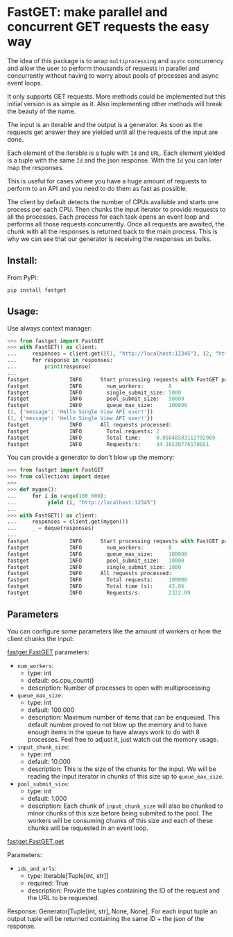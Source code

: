 # FastGET: make parallel and concurrent GET requests the easy way

The idea of this package is to wrap `multiprocessing` and `async` concurrency and allow the user to perform thousands of requests in parallel and concurrently without having to worry about pools of processes and async event loops.

It only supports GET requests. More methods could be implemented but this initial version is as simple as it. Also implementing other methods will break the beauty of the name.

The input is an iterable and the output is a generator. As soon as the requests get answer they are yielded until all the requests of the input are done.

Each element of the iterable is a tuple with `Id` and `URL`.
Each element yielded is a tuple with the same `Id` and the json response. With the `Id` you can
later map the responses.

This is useful for cases where you have a huge amount of requests to perform to an API and you
need to do them as fast as possible.

The client by default detects the number of CPUs available and starts one process per each CPU.
Then chunks the input iterator to provide requests to all the processes.
Each process for each task opens an event loop and performs all those requests concurrently. Once
all requests are awaited, the chunk with all the responses is returned back to the main process.
This is why we can see that our generator is receiving the responses un bulks.

## Install:

From PyPi:
```
pip install fastget
```

## Usage:

Use always context manager:

``` python
>>> from fastget import FastGET
>>> with FastGET() as client:
...     responses = client.get([(1, "http://localhost:12345"), (2, "http://localhost:12345")])
...     for response in responses:
...         print(response)
... 
fastget             INFO      Start processing requests with FastGET parameters:
fastget             INFO        num_workers:        8
fastget             INFO        single_submit_size: 5000
fastget             INFO        pool_submit_size:   50000
fastget             INFO        queue_max_size:     100000
(2, {'message': 'Hello Single View API user!'})
(1, {'message': 'Hello Single View API user!'})
fastget             INFO      All requests processed:
fastget             INFO        Total requests: 2
fastget             INFO        Total time:     0.05848503112792969
fastget             INFO        Requests/s:     34.16530770170651
```

You can provide a generator to don't blow up the memory:
``` python
>>> from fastget import FastGET
>>> from collections import deque
>>> 
>>> def mygen():
...     for i in range(100_000):
...          yield (i, "http://localhost:12345")
... 
>>> with FastGET() as client:
...     responses = client.get(mygen())
...     _ = deque(responses)
... 
fastget             INFO      Start processing requests with FastGET parameters:
fastget             INFO        num_workers:        8
fastget             INFO        queue_max_size:     100000
fastget             INFO        pool_submit_size:   10000
fastget             INFO        single_submit_size: 1000
fastget             INFO      All requests processed:
fastget             INFO        Total requests:     100000
fastget             INFO        Total time (s):     43.06
fastget             INFO        Requests/s:         2322.09
```

## Parameters

You can configure some parameters like the amount of workers or how the client chunks the input:

[fastget.FastGET](https://github.com/oalfonso-o/FastGET/blob/main/fastget/client.py#L24) parameters:

- `num_workers`:
    - type: int
    - default: os.cpu_count()
    - description: Number of processes to open with multiprocessing
- `queue_max_size`:
    - type: int
    - default: 100.000
    - description: Maximum number of items that can be enqueued. This default number proved to not blow up the memory and to have enough items in the queue to have always work to do with 8 processes. Feel free to adjust it, just watch out the memory usage.
- `input_chunk_size`:
    - type: int
    - default: 10.000
    - description: This is the size of the chunks for the input. We will be reading the input iterator in chunks of this size up to `queue_max_size`.
- `pool_submit_size`:
    - type: int
    - default: 1.000
    - description: Each chunk of `input_chunk_size` will also be chunked to minor chunks of this size before being submited to the pool. The workers will be consuming chunks of this size and each of these chunks will be requested in an event loop.


[fastget.FastGET.get](https://github.com/oalfonso-o/FastGET/blob/main/fastget/client.py#L42)

Parameters:

- `ids_and_urls`:
    - type: Iterable[Tuple[int, str]]
    - required: True
    - description: Provide the tuples containing the ID of the request and the URL to be requested.

Response: Generator[Tuple[int, str], None, None]. For each input tuple an output tuple will be returned containing the same ID + the json of the response.
